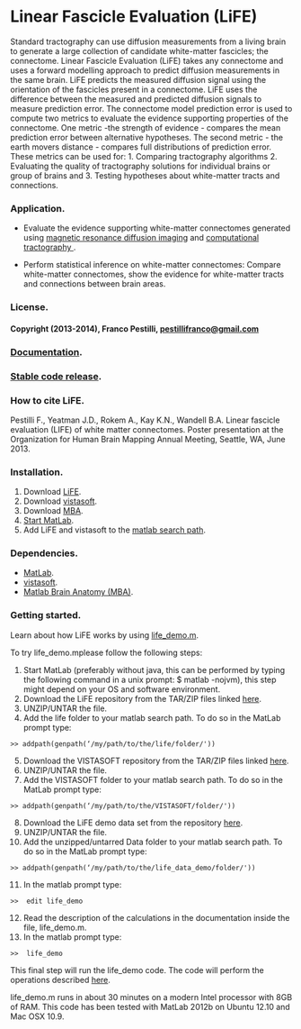 # Linear Fascicle Evaluation (LiFE)

Standard tractography can use diffusion measurements from a living brain to generate a large collection of candidate white-matter fascicles; the connectome. Linear Fascicle Evaluation (LiFE) takes any connectome and uses a forward modelling approach to predict diffusion measurements in the same brain. LiFE predicts the measured diffusion signal using the orientation of the fascicles present in a connectome. LiFE uses the difference between the measured and predicted diffusion signals to measure prediction error. The connectome model prediction error is used to compute two metrics to evaluate the evidence supporting properties of the connectome. One metric -the strength of evidence - compares the mean prediction error between alternative hypotheses. The second metric - the earth movers distance - compares full distributions of prediction error. These metrics can be used for: 1. Comparing tractography algorithms 2. Evaluating the quality of tractography solutions for individual brains or group of brains and 3. Testing hypotheses about white-matter tracts and connections.

### Application.
* Evaluate the evidence supporting white-matter connectomes generated using [magnetic resonance diffusion imaging](http://en.wikipedia.org/wiki/Diffusion_MRI) and [computational tractography ](http://en.wikipedia.org/wiki/Tractography).

* Perform statistical inference on white-matter connectomes: Compare white-matter connectomes, show the evidence for white-matter tracts and connections between brain areas.

### License.
#### Copyright (2013-2014), Franco Pestilli, pestillifranco@gmail.com

### [Documentation](http://vistalab.github.io/life/doc/).

### [Stable code release](https://github.com/vistalab/life/releases/tag/v0.2).

### How to cite LiFE.
Pestilli F., Yeatman J.D., Rokem A., Kay K.N., Wandell B.A. Linear fascicle evaluation (LIFE) of white matter connectomes. Poster presentation at the Organization for Human Brain Mapping Annual Meeting, Seattle, WA, June 2013.

### Installation.
1. Download [LiFE](https://github.com/vistalab/life).
2. Download [vistasoft](https://github.com/vistalab/vistasoft).
3. Download [MBA](https://github.com/francopestilli/mba).
4. [Start MatLab](http://www.mathworks.com/help/matlab/startup-and-shutdown.html).
5. Add LiFE and vistasoft to the [matlab search path](http://www.mathworks.com/help/matlab/ref/addpath.html).

### Dependencies.
* [MatLab](http://www.mathworks.com/products/matlab/).
* [vistasoft](https://github.com/vistalab/vistasoft).
* [Matlab Brain Anatomy (MBA)](https://github.com/francopestilli/mba).

### Getting started.
Learn about how LiFE works by using [life_demo.m](http://vistalab.github.io/life/doc/scripts/life_demo.html).

To try life_demo.mplease follow the following steps:
1.  Start MatLab (preferably without java, this can be performed by typing the following command in a unix prompt: $ matlab -nojvm), this step might depend on your OS and software environment.
2. Download the LiFE repository from the TAR/ZIP files linked [here](https://github.com/vistalab/life/archive/v0.2.zip).
3. UNZIP/UNTAR the file.
4. Add the life folder to your matlab search path. To do so in the MatLab prompt type: 
```
>> addpath(genpath(‘/my/path/to/the/life/folder/'))
```
5. Download the VISTASOFT repository from the TAR/ZIP files linked [here](https://github.com/vistalab/vistasoft/archive/master.zip).
6. UNZIP/UNTAR the file.
7. Add the VISTASOFT folder to your matlab search path. To do so in the MatLab prompt type: 
```
>> addpath(genpath(‘/my/path/to/the/VISTASOFT/folder/'))
```
8. Download the LiFE demo data set from the repository [here](http://purl.stanford.edu/cs392kv3054).
9. UNZIP/UNTAR the file.
10. Add the unzipped/untarred Data folder to your matlab search path. To do so in the MatLab prompt type:
```
>> addpath(genpath(‘/my/path/to/the/life_data_demo/folder/'))
```
11. In the matlab prompt type: 
```
>>  edit life_demo
```
12. Read the description of the calculations in the documentation inside the file, life_demo.m.
13. In the matlab prompt type: 
```
>>  life_demo
```

This final step will run the life_demo code. The code will perform the operations described [here](http://vistalab.github.io/life/html/life_demo.html). 

life_demo.m runs in about 30 minutes on a modern Intel processor with 8GB of RAM. This code has been tested with MatLab 2012b on Ubuntu 12.10 and Mac OSX 10.9.


